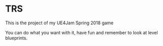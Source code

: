 # TRS

This is the project of my UE4Jam Spring 2018 game

You can do what you want with it, have fun and remember to look at level blueprints.

